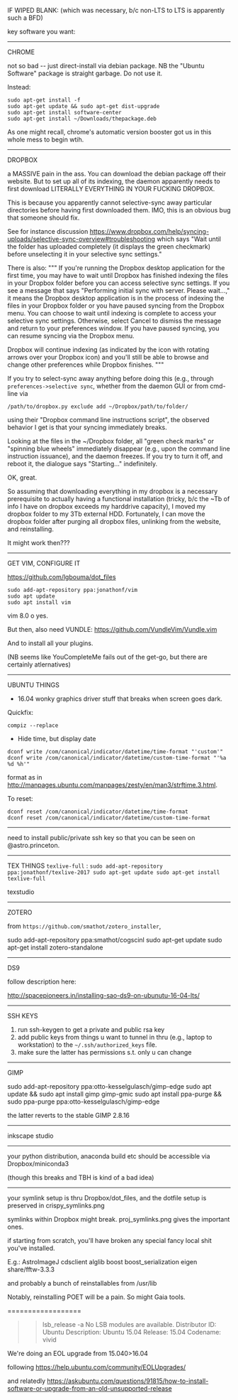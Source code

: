 IF WIPED BLANK:
(which was necessary, b/c non-LTS to LTS is apparently such a BFD)

key software you want:

----------
CHROME 

not so bad -- just direct-install via debian package. NB the "Ubuntu
Software" package is straight garbage. Do not use it.

Instead:
```
sudo apt-get install -f
sudo apt-get update && sudo apt-get dist-upgrade
sudo apt-get install software-center
sudo apt-get install ~/Downloads/thepackage.deb
```

As one might recall, chrome's automatic version booster got us in this whole
mess to begin wtih.

----------
DROPBOX

a MASSIVE pain in the ass. You can download the debian package off their
website. But to set up all of its indexing, the daemon apparently needs to
first download LITERALLY EVERYTHING IN YOUR FUCKING DROPBOX.

This is because you apparently cannot selective-sync away particular
directories before having first downloaded them. IMO, this is an obvious bug
that someone should fix.

See for instance discussion
https://www.dropbox.com/help/syncing-uploads/selective-sync-overview#troubleshooting
which says "Wait until the folder has uploaded completely (it displays the
green checkmark) before unselecting it in your selective sync settings."

There is also:
"""
If you're running the Dropbox desktop application for the first time, you may
have to wait until Dropbox has finished indexing the files in your Dropbox
folder before you can access selective sync settings. If you see a message that
says "Performing initial sync with server. Please wait...," it means the
Dropbox desktop application is in the process of indexing the files in your
Dropbox folder or you have paused syncing from the Dropbox menu. You can choose
to wait until indexing is complete to access your selective sync settings.
Otherwise, select Cancel to dismiss the message and return to your preferences
window. If you have paused syncing, you can resume syncing via the Dropbox
menu.

Dropbox will continue indexing (as indicated by the icon with rotating arrows
over your Dropbox icon) and you'll still be able to browse and change other
preferences while Dropbox finishes.
"""

If you try to select-sync away anything before doing this (e.g., through
`preferences->selective sync`, whether from the daemon GUI or from cmd-line via

```
/path/to/dropbox.py exclude add ~/Dropbox/path/to/folder/
```

using their "Dropbox command line instructions script", the observed behavior I
get is that your syncing immediately breaks.

Looking at the files in the ~/Dropbox folder, all "green check marks" or
"spinning blue wheels" immediately disappear (e.g., upon the command line
instruction issuance), and the daemon freezes. If you try to turn it off,
and reboot it, the dialogue says "Starting..." indefinitely.

OK, great.

So assuming that downloading everything in my dropbox is a necessary
prerequisite to actually having a functional installation (tricky, b/c the ~Tb
of info I have on dropbox exceeds my harddrive capacity), I moved my dropbox
folder to my 3Tb external HDD. Fortunately, I can move the dropbox folder after
purging all dropbox files, unlinking from the website, and reinstalling.

It might work then???


----------
GET VIM, CONFIGURE IT

https://github.com/lgbouma/dot_files

```
sudo add-apt-repository ppa:jonathonf/vim
sudo apt update
sudo apt install vim
```

vim 8.0 o yes.

But then, also need VUNDLE:
https://github.com/VundleVim/Vundle.vim

And to install all your plugins.

(NB seems like YouCompleteMe fails out of the get-go, but there are certainly
atlernatives)


----------
UBUNTU THINGS

* 16.04 wonky graphics driver stuff that breaks when screen goes dark.

Quickfix:
```
compiz --replace
```


* Hide time, but display date
```
dconf write /com/canonical/indicator/datetime/time-format "'custom'"
dconf write /com/canonical/indicator/datetime/custom-time-format "'%a %d %h'"
```
format as in http://manpages.ubuntu.com/manpages/zesty/en/man3/strftime.3.html.

To reset:
```
dconf reset /com/canonical/indicator/datetime/time-format 
dconf reset /com/canonical/indicator/datetime/custom-time-format 
```

----------
need to install public/private ssh key so that you can be seen on @astro.princeton.


----------
TEX THINGS
`texlive-full` :
	```
	sudo add-apt-repository ppa:jonathonf/texlive-2017
	sudo apt-get update
	sudo apt-get install texlive-full
	```

texstudio

----------
ZOTERO

from `https://github.com/smathot/zotero_installer`,

sudo add-apt-repository ppa:smathot/cogscinl
sudo apt-get update
sudo apt-get install zotero-standalone

----------
DS9

follow description here:

http://spacepioneers.in/installing-sao-ds9-on-ubunutu-16-04-lts/

----------
SSH KEYS

1. run ssh-keygen to get a private and public rsa key
2. add public keys from things u want to tunnel in thru (e.g., laptop to
   workstation) to the `~/.ssh/authorized_keys` file.
3. make sure the latter has permissions s.t. only u can change


----------
GIMP

sudo add-apt-repository ppa:otto-kesselgulasch/gimp-edge
sudo apt update && sudo apt install gimp gimp-gmic
sudo apt install ppa-purge && sudo ppa-purge ppa:otto-kesselgulasch/gimp-edge

the latter reverts to the stable GIMP 2.8.16

----------
inkscape studio

----------
your python distribution, anaconda build etc should be accessible via
Dropbox/miniconda3

(though this breaks and TBH is kind of a bad idea)

----------
your symlink setup is thru Dropbox/dot_files, and the dotfile setup is
preserved in crispy_symlinks.png

symlinks within Dropbox might break. proj_symlinks.png gives the important
ones.

if starting from scratch, you'll have broken any special fancy local shit
you've installed.

E.g.:
AstroImageJ
cdsclient
alglib
boost
boost_serialization
eigen
share/fftw-3.3.3

and probably a bunch of reinstallables from /usr/lib

Notably, reinstalling POET will be a pain.
So might Gaia tools.


==================

>> lsb_release -a
No LSB modules are available.
Distributor ID: Ubuntu
Description:  Ubuntu 15.04
Release:  15.04
Codename: vivid

We're doing an EOL upgrade from 15.040>16.04

following  https://help.ubuntu.com/community/EOLUpgrades/

and relatedly
https://askubuntu.com/questions/91815/how-to-install-software-or-upgrade-from-an-old-unsupported-release



